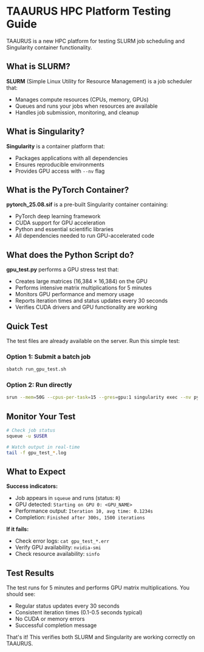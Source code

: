 # TAAURUS HPC Platform Testing Guide

TAAURUS is a new HPC platform for testing SLURM job scheduling and Singularity container functionality.

## What is SLURM?

**SLURM** (Simple Linux Utility for Resource Management) is a job scheduler that:
- Manages compute resources (CPUs, memory, GPUs)
- Queues and runs your jobs when resources are available
- Handles job submission, monitoring, and cleanup

## What is Singularity?

**Singularity** is a container platform that:
- Packages applications with all dependencies
- Ensures reproducible environments
- Provides GPU access with `--nv` flag

## What is the PyTorch Container?

**pytorch_25.08.sif** is a pre-built Singularity container containing:
- PyTorch deep learning framework
- CUDA support for GPU acceleration
- Python and essential scientific libraries
- All dependencies needed to run GPU-accelerated code

## What does the Python Script do?

**gpu_test.py** performs a GPU stress test that:
- Creates large matrices (16,384 × 16,384) on the GPU
- Performs intensive matrix multiplications for 5 minutes
- Monitors GPU performance and memory usage
- Reports iteration times and status updates every 30 seconds
- Verifies CUDA drivers and GPU functionality are working

## Quick Test

The test files are already available on the server. Run this simple test:

### Option 1: Submit a batch job
```bash
sbatch run_gpu_test.sh
```

### Option 2: Run directly
```bash
srun --mem=50G --cpus-per-task=15 --gres=gpu:1 singularity exec --nv pytorch_25.08.sif python3 gpu_test.py
```

## Monitor Your Test

```bash
# Check job status
squeue -u $USER

# Watch output in real-time
tail -f gpu_test_*.log
```

## What to Expect

**Success indicators:**
- Job appears in `squeue` and runs (status: `R`)
- GPU detected: `Starting on GPU 0: <GPU_NAME>`
- Performance output: `Iteration 10, avg time: 0.1234s`
- Completion: `Finished after 300s, 1500 iterations`

**If it fails:**
- Check error logs: `cat gpu_test_*.err`
- Verify GPU availability: `nvidia-smi`
- Check resource availability: `sinfo`

## Test Results

The test runs for 5 minutes and performs GPU matrix multiplications. You should see:
- Regular status updates every 30 seconds
- Consistent iteration times (0.1-0.5 seconds typical)
- No CUDA or memory errors
- Successful completion message

That's it! This verifies both SLURM and Singularity are working correctly on TAAURUS.
